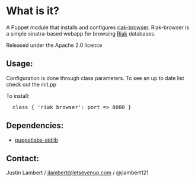 What is it?
===========

A Puppet module that installs and configures [riak-browser](https://github.com/jlambert121/riak-browser).  Riak-browser is a
simple sinatra-based webapp for browsing [Riak](http://basho.com/) databases.

Released under the Apache 2.0 licence

Usage:
------
Configuration is done through class parameters.  To see an up to date list
check out the init.pp

To install:
<pre>
  class { 'riak_browser': port => 8080 }
</pre>

Dependencies:
-------------
* [puppetlabs-stdlib](https://github.com/puppetlabs/puppetlabs-stdlib)


Contact:
--------
Justin Lambert / jlambert@letsevenup.com / @jlambert121
